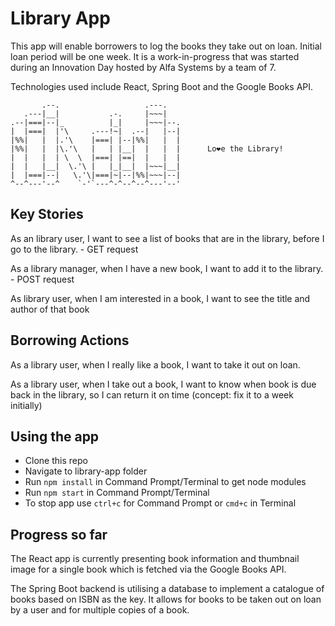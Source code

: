 # Library App
This app will enable borrowers to log the books they take out on loan. Initial loan period will be one week.
It is a work-in-progress that was started during an Innovation Day hosted by Alfa Systems by a team of 7.

Technologies used include React, Spring Boot and the Google Books API.

```
       .--.                   .---.
   .---|__|           .-.     |~~~|
.--|===|--|_          |_|     |~~~|--.
|  |===|  |'\     .---!~|  .--|   |--|
|%%|   |  |.'\    |===| |--|%%|   |  |
|%%|   |  |\.'\   |   | |__|  |   |  |      Lo❤e the Library!
|  |   |  | \  \  |===| |==|  |   |  |
|  |   |__|  \.'\ |   |_|__|  |~~~|__|
|  |===|--|   \.'\|===|~|--|%%|~~~|--|
^--^---'--^    `-'`---^-^--^--^---'--'
```

## Key Stories

As an library user, I want to see a list of books that are in the library, before I go to the library. - GET request

As a library manager, when I have a new book, I want to add it to the library.  - POST request

As library user, when I am interested in a book, I want to see the title and author of that book

## Borrowing Actions

As a library user, when I really like a book, I want to take it out on loan.

As a library user, when I take out a book, I want to know when book is due back in the library, so I can return it on time (concept: fix it to a week initially)

## Using the app

* Clone this repo
* Navigate to library-app folder
* Run ```npm install``` in Command Prompt/Terminal to get node modules
* Run ```npm start``` in Command Prompt/Terminal
* To stop app use ```ctrl+c``` for Command Prompt or ```cmd+c``` in Terminal

## Progress so far

The React app is currently presenting book information and thumbnail image for a single book which is fetched via the Google Books API.

The Spring Boot backend is utilising a database to implement a catalogue of books based on ISBN as the key. It allows for books to be taken out on loan by a user and for multiple copies of a book.